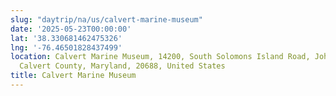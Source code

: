 ```yaml
---
slug: "daytrip/na/us/calvert-marine-museum"
date: '2025-05-23T00:00:00'
lat: '38.330681462475326'
lng: '-76.46501828437499'
location: Calvert Marine Museum, 14200, South Solomons Island Road, Johnstown, Solomons,
  Calvert County, Maryland, 20688, United States
title: Calvert Marine Museum
---
```



